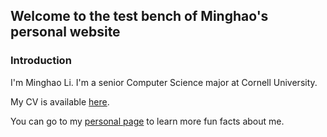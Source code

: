 ## Welcome to the test bench of Minghao's personal website

### Introduction
I'm Minghao Li. I'm a senior Computer Science major at Cornell University. 

My CV is available [here](documents/CV_Minghao_Li.pdf).

You can go to my [personal page](https://sophiali06.github.io/personal_site/Personal) to learn more fun facts about me.


